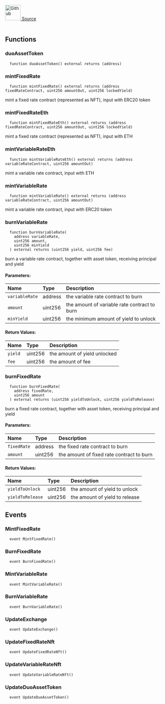 <a href="https://github.com/AgentFi/agentfi-contracts/blob/main/contracts/interfaces/external/Duo/IWrapMintV2.sol"><img src="/img/github.svg" alt="Github" width="50px"/> Source</a><br/><br/>




## Functions
### duoAssetToken
```solidity
  function duoAssetToken() external returns (address)
```




### mintFixedRate
```solidity
  function mintFixedRate() external returns (address fixedRateContract, uint256 amountOut, uint256 lockedYield)
```
mint a fixed rate contract (represented as NFT), input with ERC20 token



### mintFixedRateEth
```solidity
  function mintFixedRateEth() external returns (address fixedRateContract, uint256 amountOut, uint256 lockedYield)
```
mint a fixed rate contract (represented as NFT), input with ETH



### mintVariableRateEth
```solidity
  function mintVariableRateEth() external returns (address variableRateContract, uint256 amountOut)
```
mint a variable rate contract, input with ETH



### mintVariableRate
```solidity
  function mintVariableRate() external returns (address variableRateContract, uint256 amountOut)
```
mint a variable rate contract, input with ERC20 token



### burnVariableRate
```solidity
  function burnVariableRate(
    address variableRate,
    uint256 amount,
    uint256 minYield
  ) external returns (uint256 yield, uint256 fee)
```
burn a variable rate contract, together with asset token, receiving principal and yield


#### Parameters:
| Name | Type | Description                                                          |
| :--- | :--- | :------------------------------------------------------------------- |
| `variableRate` | address | the variable rate contract to burn |
| `amount` | uint256 | the amount of variable rate contract to burn |
| `minYield` | uint256 | the minimum amount of yield to unlock |

#### Return Values:
| Name                           | Type          | Description                                                                  |
| :----------------------------- | :------------ | :--------------------------------------------------------------------------- |
| `yield` | uint256 | the amount of yield unlocked |
| `fee` | uint256 | the amount of fee |

### burnFixedRate
```solidity
  function burnFixedRate(
    address fixedRate,
    uint256 amount
  ) external returns (uint256 yieldToUnlock, uint256 yieldToRelease)
```
burn a fixed rate contract, together with asset token, receiving principal and yield


#### Parameters:
| Name | Type | Description                                                          |
| :--- | :--- | :------------------------------------------------------------------- |
| `fixedRate` | address | the fixed rate contract to burn |
| `amount` | uint256 | the amount of fixed rate contract to burn |

#### Return Values:
| Name                           | Type          | Description                                                                  |
| :----------------------------- | :------------ | :--------------------------------------------------------------------------- |
| `yieldToUnlock` | uint256 | the amount of yield to unlock |
| `yieldToRelease` | uint256 | the amount of yield to release |

## Events
### MintFixedRate
```solidity
  event MintFixedRate()
```



### BurnFixedRate
```solidity
  event BurnFixedRate()
```



### MintVariableRate
```solidity
  event MintVariableRate()
```



### BurnVariableRate
```solidity
  event BurnVariableRate()
```



### UpdateExchange
```solidity
  event UpdateExchange()
```



### UpdateFixedRateNft
```solidity
  event UpdateFixedRateNft()
```



### UpdateVariableRateNft
```solidity
  event UpdateVariableRateNft()
```



### UpdateDuoAssetToken
```solidity
  event UpdateDuoAssetToken()
```




